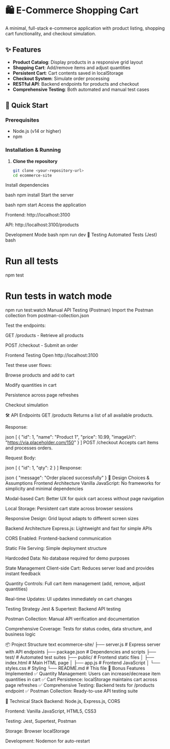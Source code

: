 # 🛍️ E-Commerce Shopping Cart

A minimal, full-stack e-commerce application with product listing, shopping cart functionality, and checkout simulation.

## ✨ Features

- **Product Catalog**: Display products in a responsive grid layout
- **Shopping Cart**: Add/remove items and adjust quantities
- **Persistent Cart**: Cart contents saved in localStorage
- **Checkout System**: Simulate order processing
- **RESTful API**: Backend endpoints for products and checkout
- **Comprehensive Testing**: Both automated and manual test cases

## 🚀 Quick Start

### Prerequisites
- Node.js (v14 or higher)
- npm

### Installation & Running

1. **Clone the repository**
   ```bash
   git clone <your-repository-url>
   cd ecommerce-site
Install dependencies

bash
npm install
Start the server

bash
npm start
Access the application

Frontend: http://localhost:3100

API: http://localhost:3100/products

Development Mode
bash
npm run dev
🧪 Testing
Automated Tests (Jest)
bash
# Run all tests
npm test

# Run tests in watch mode
npm run test:watch
Manual API Testing (Postman)
Import the Postman collection from postman-collection.json

Test the endpoints:

GET /products - Retrieve all products

POST /checkout - Submit an order

Frontend Testing
Open http://localhost:3100

Test these user flows:

Browse products and add to cart

Modify quantities in cart

Persistence across page refreshes

Checkout simulation

🛠️ API Endpoints
GET /products
Returns a list of all available products.

Response:

json
[
  {
    "id": 1,
    "name": "Product 1",
    "price": 10.99,
    "imageUrl": "https://via.placeholder.com/150"
  }
]
POST /checkout
Accepts cart items and processes orders.

Request Body:

json
[
  {
    "id": 1,
    "qty": 2
  }
]
Response:

json
{
  "message": "Order placed successfully"
}
🎯 Design Choices & Assumptions
Frontend Architecture
Vanilla JavaScript: No frameworks for simplicity and minimal dependencies

Modal-based Cart: Better UX for quick cart access without page navigation

Local Storage: Persistent cart state across browser sessions

Responsive Design: Grid layout adapts to different screen sizes

Backend Architecture
Express.js: Lightweight and fast for simple APIs

CORS Enabled: Frontend-backend communication

Static File Serving: Simple deployment structure

Hardcoded Data: No database required for demo purposes

State Management
Client-side Cart: Reduces server load and provides instant feedback

Quantity Controls: Full cart item management (add, remove, adjust quantities)

Real-time Updates: UI updates immediately on cart changes

Testing Strategy
Jest & Supertest: Backend API testing

Postman Collection: Manual API verification and documentation

Comprehensive Coverage: Tests for status codes, data structure, and business logic

📦 Project Structure
text
ecommerce-site/
├── server.js          # Express server with API endpoints
├── package.json       # Dependencies and scripts
├── test/              # Automated test suites
├── public/            # Frontend static files
│   ├── index.html     # Main HTML page
│   ├── app.js         # Frontend JavaScript
│   └── styles.css     # Styling
└── README.md          # This file
🎉 Bonus Features Implemented
✅ Quantity Management: Users can increase/decrease item quantities in cart
✅ Cart Persistence: localStorage maintains cart across page refreshes
✅ Comprehensive Testing: Backend tests for /products endpoint
✅ Postman Collection: Ready-to-use API testing suite

🔧 Technical Stack
Backend: Node.js, Express.js, CORS

Frontend: Vanilla JavaScript, HTML5, CSS3

Testing: Jest, Supertest, Postman

Storage: Browser localStorage

Development: Nodemon for auto-restart

